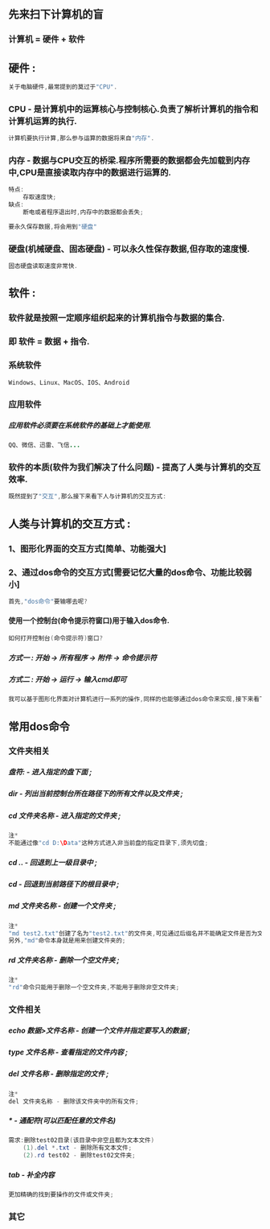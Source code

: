 ## 先来扫下计算机的盲

### 计算机 = 硬件 + 软件

## 硬件 :

```java
关于电脑硬件,最常提到的莫过于"CPU".
```

### CPU - 是计算机中的运算核心与控制核心.负责了解析计算机的指令和计算机运算的执行.

```java
计算机要执行计算,那么参与运算的数据将来自"内存".
```

### 内存 - 数据与CPU交互的桥梁.程序所需要的数据都会先加载到内存中,CPU是直接读取内存中的数据进行运算的.

```java
特点:
    存取速度快;
缺点:
    断电或者程序退出时,内存中的数据都会丢失;

要永久保存数据,将会用到"硬盘"
```

### 硬盘\(机械硬盘、固态硬盘\) - 可以永久性保存数据,但存取的速度慢.

```java
固态硬盘读取速度非常快.
```

## 软件 :

### 软件就是按照一定顺序组织起来的计算机指令与数据的集合.

### 即 软件 = 数据 + 指令.

### 系统软件

```java
Windows、Linux、MacOS、IOS、Android
```

### 应用软件

##### 应用软件必须要在系统软件的基础上才能使用.

```java
QQ、微信、迅雷、飞信...
```

### 软件的本质\(软件为我们解决了什么问题\) - 提高了人类与计算机的交互效率.

```java
既然提到了"交互",那么接下来看下人与计算机的交互方式:
```

## 人类与计算机的交互方式 :

### 1、图形化界面的交互方式\[简单、功能强大\]

### 2、通过dos命令的交互方式\[需要记忆大量的dos命令、功能比较弱小\]

```java
首先,"dos命令"要输哪去呢?
```

#### 使用一个控制台\(命令提示符窗口\)用于输入dos命令.

```java
如何打开控制台(命令提示符)窗口?
```

##### 方式一 : 开始 -&gt; 所有程序 -&gt; 附件 -&gt; 命令提示符

##### 方式二 : 开始 -&gt; 运行 -&gt; 输入cmd即可

```java
我可以基于图形化界面对计算机进行一系列的操作,同样的也能够通过dos命令来实现,接下来看下常用的dos命令.
```

## 常用dos命令

### 文件夹相关

##### 盘符: - 进入指定的盘下面 ;

##### dir - 列出当前控制台所在路径下的所有文件以及文件夹 ;

##### cd 文件夹名称 - 进入指定的文件夹 ;

```java
注*
不能通过像"cd D:\Data"这种方式进入非当前盘的指定目录下,须先切盘;
```

##### cd .. - 回退到上一级目录中 ;

##### cd  - 回退到当前路径下的根目录中 ;

##### md 文件夹名称 - 创建一个文件夹 ;

```java
注*
"md test2.txt"创建了名为"test2.txt"的文件夹,可见通过后缀名并不能确定文件是否为文件还是文件夹;
另外,"md"命令本身就是用来创建文件夹的;
```

##### rd 文件夹名称 - 删除一个空文件夹 ;

```java
注*
"rd"命令只能用于删除一个空文件夹,不能用于删除非空文件夹;
```

### 文件相关

##### echo 数据&gt;文件名称 - 创建一个文件并指定要写入的数据 ;

##### type 文件名称 - 查看指定的文件内容 ;

##### del 文件名称 - 删除指定的文件 ;

```java
注*
del 文件夹名称 - 删除该文件夹中的所有文件;
```

##### \* - 通配符\(可以匹配任意的文件名\)

```java
需求:删除test02目录(该目录中非空且都为文本文件)
    (1).del *.txt - 删除所有文本文件;
    (2).rd test02 - 删除test02文件夹;
```

##### tab - 补全内容

```java
更加精确的找到要操作的文件或文件夹;
```

### 其它









